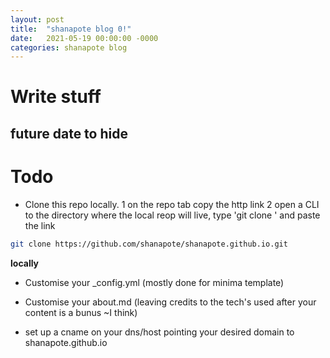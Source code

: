 ```yaml
---
layout: post
title:  "shanapote blog 0!"
date:   2021-05-19 00:00:00 -0000
categories: shanapote blog 
---	
```

# Write stuff
## future date to hide

# Todo
- Clone this repo locally.
    1 on the repo tab copy the http link
    2 open a CLI to the directory where the local reop will live, type 'git clone ' and paste the link

```Bash
git clone https://github.com/shanapote/shanapote.github.io.git
```
__locally__
- Customise your _config.yml (mostly done for minima template)
- Customise your about.md (leaving credits to the tech's used after your content is a bunus ~I think)

- set up a cname on your dns/host pointing your desired domain to shanapote.github.io
